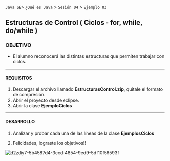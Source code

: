 
`Java SE`> `¿Qué es Java` > `Sesión 04` > `Ejemplo 03`

## Estructuras de Control ( Ciclos - for, while, do/while )

### OBJETIVO

- El alumno reconocerá las distintas estructuras que permiten trabajar con ciclos.

<hr> 

#### REQUISITOS

1. Descargar el archivo llamado <b>EstructurasControl.zip</b>, quitale el formato de compresión.
2. Abrir el proyecto desde eclipse.
3. Abrir la clase <b>EjemploCiclos</b>

<hr>

#### DESARROLLO

1. Analizar y probar cada una de las líneas de la clase <b>EjemplosCiclos</b>

2. Felicidades, lograste los objetivos!!

![d2zdiy7-5b4587d4-3ccd-4854-9ed9-5df10f56593f](https://user-images.githubusercontent.com/56565204/67425280-51a5c600-f59d-11e9-9baf-5ef3aeca8a11.png)

